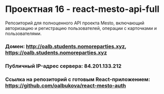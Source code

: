 # Проектная 16 - react-mesto-api-full

Репозиторий для полноценного API проекта Mesto, включающий авторизацию и регистрацию пользователей, операции с карточками и пользователями.  

### Домен: http://oalb.students.nomoreparties.xyz,  https://oalb.students.nomoreparties.xyz
### Публичный IP-адрес сервера: 84.201.133.212
### Ссылка на репозиторий с готовым React-приложением: https://github.com/oalbukova/react-mesto-auth
